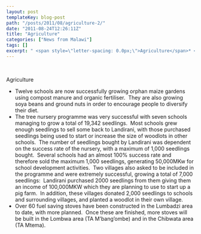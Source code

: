 ```yaml
---
layout: post
templateKey: blog-post
path: "/posts/2011/08/agriculture-2/"
date: "2011-08-24T12:26:11Z"
title: "Agriculture"
categories: ["News from Malawi"]
tags: []
excerpt: " <span style=\"letter-spacing: 0.0px;\">Agriculture</span>* <span style=\"letter-spacing: 0.0px;\">..."
---
```


 

<span style="letter-spacing: 0.0px;">Agriculture</span>

* <span style="letter-spacing: 0.0px;">Twelve schools are now successfully growing orphan maize gardens using compost manure and organic fertiliser.  They are also growing soya beans and ground nuts in order to encourage people to diversify their diet.</span>
* <span style="letter-spacing: 0.0px;">The tree nursery programme was very successful with seven schools managing to grow a total of 19,342 seedlings.  Most schools grew enough seedlings to sell some back to Landirani, with those purchased seedlings being used to start or increase the size of woodlots in other schools.  The number of seedlings bought by Landirani was dependent on the success rate of the nursery, with a maximum of 1,000 seedlings bought.  Several schools had an almost 100% success rate and therefore sold the maximum 1,000 seedlings, generating 50,000MKw for school development activities.  Two villages also asked to be included in the programme and were extremely successful, growing a total of 7,000 seedlings:  Landirani purchased 2000 seedlings from them giving them an income of 100,000MKW which they are planning to use to start up a pig farm.  In addition, these villages donated 2,000 seedlings to schools and surrounding villages, and planted a woodlot in their own village.</span>
* <span style="letter-spacing: 0.0px;">Over 60 fuel saving stoves have been constructed in the Lumbadzi area to date, with more planned.  Once these are finished, more stoves will be built in the Lombwa area (TA M’bang’ombe) and in the Chibwata area (TA Mtema).  </span>